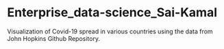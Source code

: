 # Enterprise_data-science_Sai-Kamal
Visualization of Covid-19 spread in various countries using the data from John Hopkins Github Repository.
